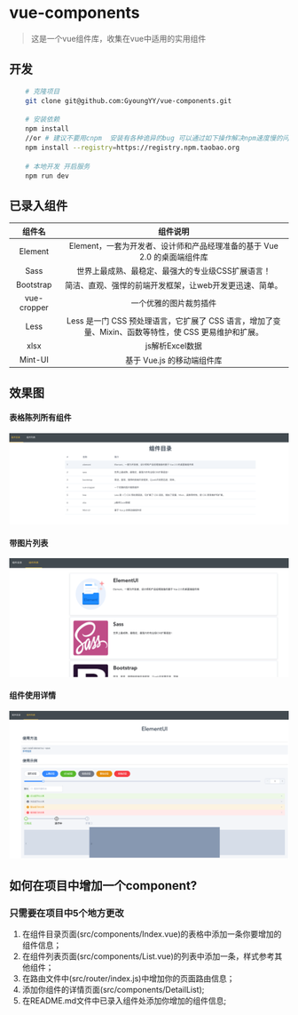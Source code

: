# vue-components

> 这是一个vue组件库，收集在vue中适用的实用组件

## 开发
```bash
    # 克隆项目
    git clone git@github.com:GyoungYY/vue-components.git

    # 安装依赖
    npm install
    //or # 建议不要用cnpm  安装有各种诡异的bug 可以通过如下操作解决npm速度慢的问题
    npm install --registry=https://registry.npm.taobao.org

    # 本地开发 开启服务
    npm run dev
```


## 已录入组件
| 组件名      | 组件说明          |
| :----:     | :---------:      |
| Element      | Element，一套为开发者、设计师和产品经理准备的基于 Vue 2.0 的桌面端组件库 |
| Sass        | 世界上最成熟、最稳定、最强大的专业级CSS扩展语言！|
| Bootstrap       | 简洁、直观、强悍的前端开发框架，让web开发更迅速、简单。 |
| vue-cropper       | 一个优雅的图片裁剪插件 |
| Less       | Less 是一门 CSS 预处理语言，它扩展了 CSS 语言，增加了变量、Mixin、函数等特性，使 CSS 更易维护和扩展。 |
| xlsx       | js解析Excel数据 |
| Mint-UI       | 基于 Vue.js 的移动端组件库 |


## 效果图

#### 表格陈列所有组件

![表格陈列所有组件](https://github.com/GyoungYY/vue-components/blob/master/src/assets/index.png)

#### 带图片列表

![带图片列表](https://github.com/GyoungYY/vue-components/blob/master/src/assets/list.png)<br />

#### 组件使用详情

![组件使用详情](https://github.com/GyoungYY/vue-components/blob/master/src/assets/detail.png)<br />


## 如何在项目中增加一个component?
### 只需要在项目中5个地方更改
1. 在组件目录页面(src/components/Index.vue)的表格中添加一条你要增加的组件信息；
2. 在组件列表页面(src/components/List.vue)的列表中添加一条，样式参考其他组件；
3. 在路由文件中(src/router/index.js)中增加你的页面路由信息；
4. 添加你组件的详情页面(src/components/DetailList);
5. 在README.md文件中已录入组件处添加你增加的组件信息;
